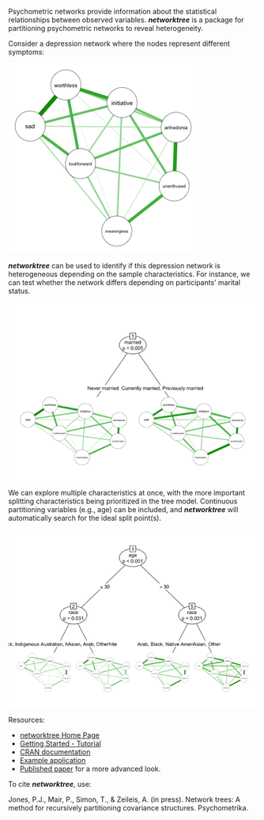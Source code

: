 
<!-- README.md is generated from README.Rmd. Please edit that file and run rmarkdown::render("README.Rmd") -->

Psychometric networks provide information about the statistical
relationships between observed variables. ***networktree*** is a package
for partitioning psychometric networks to reveal heterogeneity.

Consider a depression network where the nodes represent different
symptoms:

![](man/figures/README-unnamed-chunk-2-1.png)<!-- -->

***networktree*** can be used to identify if this depression network is
heterogeneous depending on the sample characteristics. For instance, we
can test whether the network differs depending on participants’ marital
status.

![](man/figures/README-unnamed-chunk-3-1.png)<!-- -->

We can explore multiple characteristics at once, with the more important
splitting characteristics being prioritized in the tree model.
Continuous partitioning variables (e.g., age) can be included, and
***networktree*** will automatically search for the ideal split
point(s).

![](man/figures/README-unnamed-chunk-4-1.png)<!-- -->

Resources:

  - [networktree Home Page](https://paytonjjones.github.io/networktree/)
  - [Getting Started -
    Tutorial](https://paytonjjones.github.io/networktree/index.html)
  - [CRAN
    documentation](https://cran.r-project.org/web/packages/networktree/index.html)  
  - [Example
    application](https://paytonjjones.github.io/networktree/articles/returns.html)
  - [Published paper](https://osf.io/ha4cw) for a more advanced look.

To cite ***networktree***, use:

Jones, P.J., Mair, P., Simon, T., & Zeileis, A. (in press). Network
trees: A method for recursively partitioning covariance structures.
Psychometrika.
